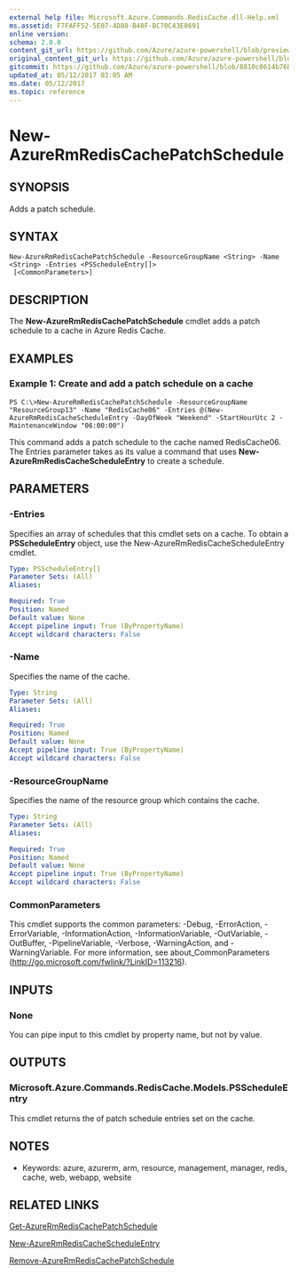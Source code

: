 ```yaml
---
external help file: Microsoft.Azure.Commands.RedisCache.dll-Help.xml
ms.assetid: F7FAFF52-5E07-4D88-B48F-BC70C43E8691
online version:
schema: 2.0.0
content_git_url: https://github.com/Azure/azure-powershell/blob/preview/src/ResourceManager/RedisCache/Commands.RedisCache/help/New-AzureRmRedisCachePatchSchedule.md
original_content_git_url: https://github.com/Azure/azure-powershell/blob/preview/src/ResourceManager/RedisCache/Commands.RedisCache/help/New-AzureRmRedisCachePatchSchedule.md
gitcommit: https://github.com/Azure/azure-powershell/blob/8810c0614b76be8d014616888a4ae7733a452af9
updated_at: 05/12/2017 03:05 AM
ms.date: 05/12/2017
ms.topic: reference
---
```


# New-AzureRmRedisCachePatchSchedule

## SYNOPSIS
Adds a patch schedule.

## SYNTAX

```
New-AzureRmRedisCachePatchSchedule -ResourceGroupName <String> -Name <String> -Entries <PSScheduleEntry[]>
 [<CommonParameters>]
```

## DESCRIPTION
The **New-AzureRmRedisCachePatchSchedule** cmdlet adds a patch schedule to a cache in Azure Redis Cache.

## EXAMPLES

### Example 1: Create and add a patch schedule on a cache
```
PS C:\>New-AzureRmRedisCachePatchSchedule -ResourceGroupName "ResourceGroup13" -Name "RedisCache06" -Entries @(New-AzureRmRedisCacheScheduleEntry -DayOfWeek "Weekend" -StartHourUtc 2 -MaintenanceWindow "06:00:00")
```

This command adds a patch schedule to the cache named RedisCache06.
The Entries parameter takes as its value a command that uses **New-AzureRmRedisCacheScheduleEntry** to create a schedule.

## PARAMETERS

### -Entries
Specifies an array of schedules that this cmdlet sets on a cache. 
To obtain a **PSScheduleEntry** object, use the New-AzureRmRedisCacheScheduleEntry cmdlet.

```yaml
Type: PSScheduleEntry[]
Parameter Sets: (All)
Aliases: 

Required: True
Position: Named
Default value: None
Accept pipeline input: True (ByPropertyName)
Accept wildcard characters: False
```

### -Name
Specifies the name of the cache.

```yaml
Type: String
Parameter Sets: (All)
Aliases: 

Required: True
Position: Named
Default value: None
Accept pipeline input: True (ByPropertyName)
Accept wildcard characters: False
```

### -ResourceGroupName
Specifies the name of the resource group which contains the cache.

```yaml
Type: String
Parameter Sets: (All)
Aliases: 

Required: True
Position: Named
Default value: None
Accept pipeline input: True (ByPropertyName)
Accept wildcard characters: False
```

### CommonParameters
This cmdlet supports the common parameters: -Debug, -ErrorAction, -ErrorVariable, -InformationAction, -InformationVariable, -OutVariable, -OutBuffer, -PipelineVariable, -Verbose, -WarningAction, and -WarningVariable. For more information, see about_CommonParameters (http://go.microsoft.com/fwlink/?LinkID=113216).

## INPUTS

### None
You can pipe input to this cmdlet by property name, but not by value.

## OUTPUTS

### Microsoft.Azure.Commands.RedisCache.Models.PSScheduleEntry
This cmdlet returns the of patch schedule entries set on the cache.

## NOTES
* Keywords: azure, azurerm, arm, resource, management, manager, redis, cache, web, webapp, website

## RELATED LINKS

[Get-AzureRmRedisCachePatchSchedule](./Get-AzureRmRedisCachePatchSchedule.md)

[New-AzureRmRedisCacheScheduleEntry](./New-AzureRmRedisCacheScheduleEntry.md)

[Remove-AzureRmRedisCachePatchSchedule](./Remove-AzureRmRedisCachePatchSchedule.md)


